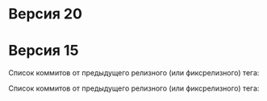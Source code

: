 # Версия 20
# Версия 15

Список коммитов от предыдущего релизного (или фиксрелизного) тега:


Список коммитов от предыдущего релизного (или фиксрелизного) тега:
